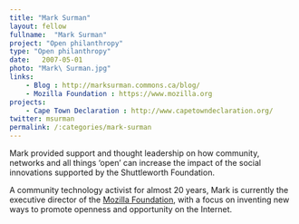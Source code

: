 ```yaml
---
title: "Mark Surman"
layout: fellow
fullname:  "Mark Surman"
project: "Open philanthropy"
type: "Open philanthropy"
date:   2007-05-01
photo: "Mark\ Surman.jpg"
links:
    - Blog : http://marksurman.commons.ca/blog/
    - Mozilla Foundation : https://www.mozilla.org
projects:
    - Cape Town Declaration : http://www.capetowndeclaration.org/
twitter: msurman
permalink: /:categories/mark-surman
---
```

Mark provided support and thought leadership on how community, networks and all things ‘open’ can increase the impact of the social innovations supported by the Shuttleworth Foundation.

A community technology activist for almost 20 years, Mark is currently the executive director of the [Mozilla Foundation](https://www.mozilla.org), with a focus on inventing new ways to promote openness and opportunity on the Internet.

